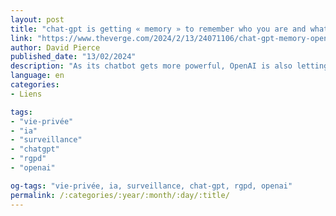 ```yaml
---
layout: post
title: "chat-gpt is getting « memory » to remember who you are and what you like"
link: "https://www.theverge.com/2024/2/13/24071106/chat-gpt-memory-openai-ai-chatbot-history"
author: David Pierce
published_date: "13/02/2024"
description: "As its chatbot gets more powerful, OpenAI is also letting it get more personal. But it says users are still in control."
language: en
categories:
- Liens

tags:
- "vie-privée"
- "ia"
- "surveillance"
- "chatgpt"
- "rgpd"
- "openai"

og-tags: "vie-privée, ia, surveillance, chat-gpt, rgpd, openai"
permalink: /:categories/:year/:month/:day/:title/
---
```

